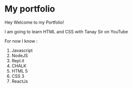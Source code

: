 # My portfolio

Hey Welcome to my Portfolio!

I am going to learn HTML and CSS with Tanay Sir on YouTube

For now I know :

1. Javascript
2. NodeJS
3. Repl.it
4. CHALK
5. HTML 5
6. CSS 3
7. ReactJs



